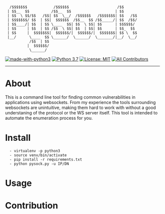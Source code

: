  
      /$$$$$$$            /$$$$$$                      /$$      
     | $$__  $$          /$$__  $$                    | $$      
     | $$  \ $$/$$   /$$| $$  \__/  /$$$$$$   /$$$$$$$| $$   /$$
     | $$$$$$$/ $$  | $$|  $$$$$$  /$$__  $$ /$$_____/| $$  /$$/
     | $$____/| $$  | $$ \____  $$| $$  \ $$| $$      | $$$$$$/ 
     | $$     | $$  | $$ /$$  \ $$| $$  | $$| $$      | $$_  $$  
     | $$     |  $$$$$$$|  $$$$$$/|  $$$$$$/|  $$$$$$$| $$ \  $$
     |__/      \____  $$ \______/  \______/  \_______/|__/  \__/
               /$$  | $$                                        
              |  $$$$$$/                                        
               \______/                                        


[![made-with-python3](https://img.shields.io/badge/Made%20with-Python-1f425f.svg)](https://www.python.org/)
[![Python 3.7](https://img.shields.io/badge/python-3.7-blue.svg)](https://www.python.org/downloads/release/python-360/)
[![License: MIT](https://img.shields.io/badge/License-MIT-yellow.svg)](https://opensource.org/licenses/MIT)
[![All Contributors](https://img.shields.io/badge/all_contributors-1-orange.svg?style=flat-square)](#contributors)
<hr/>


# About
This is a command line tool for finding common vulnerabilities in applications using websockets.
From my experience the tools surrounding websockets are unintuitive, making them hard to work with without
a good understaning of the protocol or the WS server itself. This tool is intended to automate the enumeration
process for you. 



# Install
```
  - virtualenv -p python3
  - source venv/bin/activate
  - pip install -r requirements.txt
  - python pysock.py -u IP/DN
```
# Usage

# Contribution

